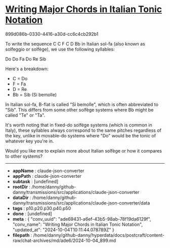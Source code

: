 # [Writing Major Chords in Italian Tonic Notation](https://claude.ai/chat/ade69431-a6ef-43b5-98ab-78f19da6129f)

899d086b-0330-4416-a30d-cc6c4cb292b1

 To write the sequence C C F C D Bb in Italian sol-fa (also known as solfeggio or solfège), we use the following syllables:

Do Do Fa Do Re Sib

Here's a breakdown:

- C = Do
- F = Fa
- D = Re
- Bb = Sib (Si bemolle)

In Italian sol-fa, B-flat is called "Si bemolle", which is often abbreviated to "Sib". This differs from some other solfège systems where Bb might be called "Te" or "Ta".

It's worth noting that in fixed-do solfège systems (which is common in Italy), these syllables always correspond to the same pitches regardless of the key, unlike in movable-do systems where "Do" would be the tonic of whatever key you're in.

Would you like me to explain more about Italian solfège or how it compares to other systems?

---

* **appName** : claude-json-converter
* **appPath** : claude-json-converter
* **subtask** : [undefined]
* **rootDir** : /home/danny/github-danny/transmissions/src/applications/claude-json-converter
* **dataDir** : /home/danny/github-danny/transmissions/src/applications/claude-json-converter/data
* **tags** : p10.p20.p30.p40.p50
* **done** : [undefined]
* **meta** : {
  "conv_uuid": "ade69431-a6ef-43b5-98ab-78f19da6129f",
  "conv_name": "Writing Major Chords in Italian Tonic Notation",
  "updated_at": "2024-10-04T10:11:44.078789Z"
}
* **filepath** : /home/danny/github-danny/hyperdata/docs/postcraft/content-raw/chat-archives/md/ade6/2024-10-04_899.md